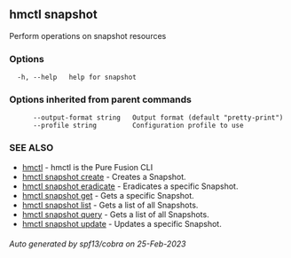 ## hmctl snapshot

Perform operations on snapshot resources

### Options

```
  -h, --help   help for snapshot
```

### Options inherited from parent commands

```
      --output-format string   Output format (default "pretty-print")
      --profile string         Configuration profile to use
```

### SEE ALSO

* [hmctl](hmctl.md)	 - hmctl is the Pure Fusion CLI
* [hmctl snapshot create](hmctl_snapshot_create.md)	 - Creates a Snapshot.
* [hmctl snapshot eradicate](hmctl_snapshot_eradicate.md)	 - Eradicates a specific Snapshot.
* [hmctl snapshot get](hmctl_snapshot_get.md)	 - Gets a specific Snapshot.
* [hmctl snapshot list](hmctl_snapshot_list.md)	 - Gets a list of all Snapshots.
* [hmctl snapshot query](hmctl_snapshot_query.md)	 - Gets a list of all Snapshots.
* [hmctl snapshot update](hmctl_snapshot_update.md)	 - Updates a specific Snapshot.

###### Auto generated by spf13/cobra on 25-Feb-2023
